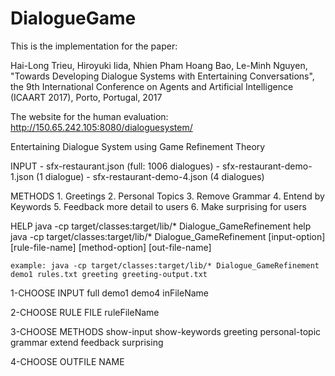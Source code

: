 # DialogueGame
This is the implementation for the paper:

Hai-Long Trieu, Hiroyuki Iida, Nhien Pham Hoang Bao, Le-Minh Nguyen, "Towards Developing Dialogue Systems with Entertaining Conversations", 
the 9th International Conference on Agents and Artificial Intelligence (ICAART 2017), Porto, Portugal, 2017


The website for the human evaluation:
http://150.65.242.105:8080/dialoguesystem/


Entertaining Dialogue System using Game Refinement Theory



INPUT
	- sfx-restaurant.json (full: 1006 dialogues)
	- sfx-restaurant-demo-1.json (1 dialogue)
	- sfx-restaurant-demo-4.json (4 dialogues)
	

METHODS
	1. Greetings
	2. Personal Topics
	3. Remove Grammar
	4. Entend by Keywords
	5. Feedback more detail to users
	6. Make surprising for users

	
HELP
	java -cp target/classes:target/lib/* Dialogue_GameRefinement help
	java -cp target/classes:target/lib/* Dialogue_GameRefinement [input-option] [rule-file-name] [method-option] [out-file-name]
	
	example: java -cp target/classes:target/lib/* Dialogue_GameRefinement demo1 rules.txt greeting greeting-output.txt
	
1-CHOOSE INPUT
	full
	demo1
	demo4
	inFileName

2-CHOOSE RULE FILE
	ruleFileName
	
3-CHOOSE METHODS
	show-input
	show-keywords
	greeting
	personal-topic
	grammar
	extend
	feedback
	surprising

4-CHOOSE OUTFILE NAME
